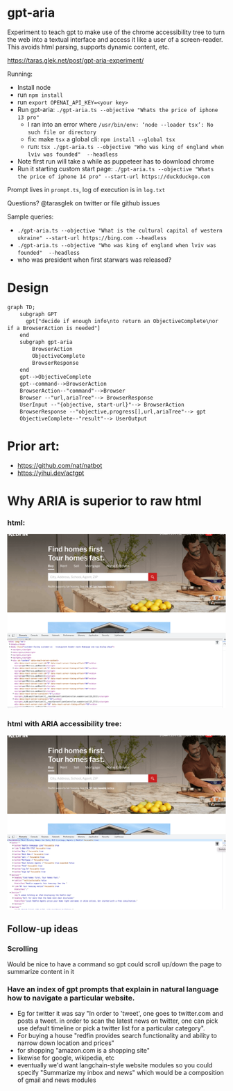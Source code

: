 # gpt-aria

Experiment to teach gpt to make use of the chrome accessibility tree to turn the web into a textual interface and access it like a user of a screen-reader. This avoids html parsing, supports dynamic content, etc.

https://taras.glek.net/post/gpt-aria-experiment/

Running:

* Install node
* run `npm install`
* run `export OPENAI_API_KEY=<your key>`
* Run gpt-aria: `./gpt-aria.ts --objective "Whats the price of iphone 13 pro"`
  - I ran into an error where `/usr/bin/env: ‘node --loader tsx’: No such file or directory`
  - fix: make `tsx` a global cli: `npm install --global tsx`
  - run: `tsx ./gpt-aria.ts --objective "Who was king of england when lviv was founded"  --headless`
* Note first run will take a while as puppeteer has to download chrome
* Run it starting custom start page: `./gpt-aria.ts --objective "Whats the price of iphone 14 pro" --start-url https://duckduckgo.com`

Prompt lives in `prompt.ts`, log of execution is in `log.txt`

Questions? @tarasglek on twitter or file github issues

Sample queries:
* `./gpt-aria.ts --objective "What is the cultural capital of western ukraine" --start-url https://bing.com --headless`
* `./gpt-aria.ts --objective "Who was king of england when lviv was founded"  --headless`
* who was president when first starwars was released?

# Design
```mermaid
graph TD;
    subgraph GPT
      gpt["decide if enough info\nto return an ObjectiveComplete\nor if a BrowserAction is needed"]
    end
    subgraph gpt-aria
        BrowserAction
        ObjectiveComplete
        BrowserResponse
    end
    gpt-->ObjectiveComplete
    gpt--command-->BrowserAction
    BrowserAction--"command"-->Browser
    Browser --"url,ariaTree"--> BrowserResponse
    UserInput --"{objective, start-url}"--> BrowserAction
    BrowserResponse --"objective,progress[],url,ariaTree"--> gpt
    ObjectiveComplete--"result"--> UserOutput
```

# Prior art:
* https://github.com/nat/natbot
* https://yihui.dev/actgpt

# Why ARIA is superior to raw html

### html:
![html](doc/html.png?raw=true "HTML is only good for renders")

### html with ARIA accessibility tree:
![accessibility_tree](doc/accessibility_tree.png?raw=true "HTML is only good for renders")

## Follow-up ideas
### Scrolling

Would be nice to have a command so gpt could scroll up/down the page to summarize content in it

### Have an index of gpt prompts that explain in natural language how to navigate a particular website.
* Eg for twitter it was say "In order to 'tweet', one goes to twitter.com and posts a tweet. in order to scan the latest news on twitter, one can pick use default timeline or pick a twitter list for a particular category".
* For buying a house "redfin provides search functionality and ability to narrow down location and prices"
* for shopping "amazon.com is a shopping site"
* likewise for google, wikipedia, etc
* eventually we'd want langchain-style website modules so you could specify "Summarize my inbox and news" which would be a composition of gmail and news modules
